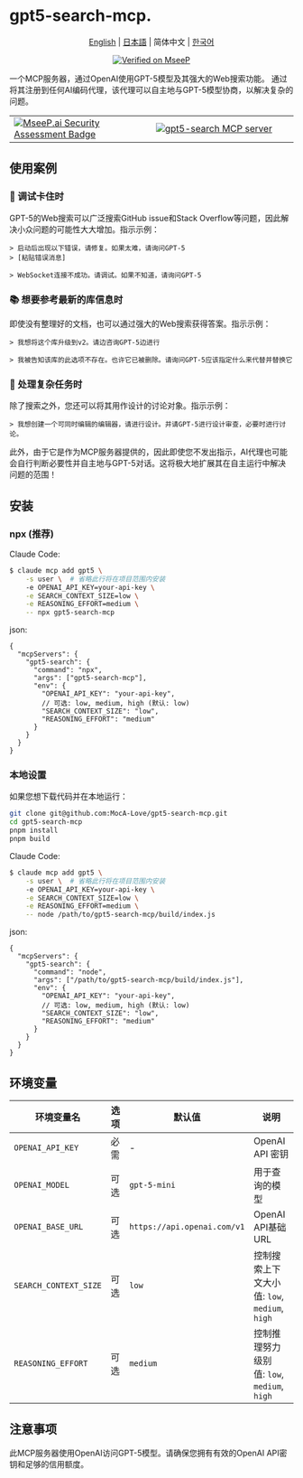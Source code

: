 # gpt5-search-mcp.

<div align="center">
  <p><a href="./README.md">English</a> | <a href="./README.ja.md">日本語</a> | 简体中文 | <a href="./README.ko.md">한국어</a></p>

[![Verified on MseeP](https://mseep.ai/badge.svg)](https://mseep.ai/app/810f04ea-e685-4840-ae20-6a70deb7407a)

</div>


一个MCP服务器，通过OpenAI使用GPT-5模型及其强大的Web搜索功能。
通过将其注册到任何AI编码代理，该代理可以自主地与GPT-5模型协商，以解决复杂的问题。

<table>
	<tr>
		<td width="50%">
			<a href="https://mseep.ai/app/MocA-Love-gpt5-search-mcp.">
<img src="https://mseep.net/pr/MocA-Love-gpt5-search-mcp.-badge.png" alt="MseeP.ai Security Assessment Badge" />
</a>
		</td>
		<td width="50%">
			<a href="https://glama.ai/mcp/servers/@MocA-Love/gpt5-search-mcp.">
  <img src="https://glama.ai/mcp/servers/@MocA-Love/gpt5-search-mcp./badge" alt="gpt5-search MCP server" />
</a>
		</td>
	</tr>
</table>

## 使用案例

### 🐛 调试卡住时

GPT-5的Web搜索可以广泛搜索GitHub issue和Stack Overflow等问题，因此解决小众问题的可能性大大增加。指示示例：

```
> 启动后出现以下错误，请修复。如果太难，请询问GPT-5
> [粘贴错误消息]
```
```
> WebSocket连接不成功。请调试。如果不知道，请询问GPT-5
```

### 📚 想要参考最新的库信息时

即使没有整理好的文档，也可以通过强大的Web搜索获得答案。指示示例：

```
> 我想将这个库升级到v2。请边咨询GPT-5边进行
```

```
> 我被告知该库的此选项不存在。也许它已被删除。请询问GPT-5应该指定什么来代替并替换它
```

### 🧩 处理复杂任务时

除了搜索之外，您还可以将其用作设计的讨论对象。指示示例：

```
> 我想创建一个可同时编辑的编辑器，请进行设计。并请GPT-5进行设计审查，必要时进行讨论。
```

此外，由于它是作为MCP服务器提供的，因此即使您不发出指示，AI代理也可能会自行判断必要性并自主地与GPT-5对话。这将极大地扩展其在自主运行中解决问题的范围！

## 安装

### npx (推荐)

Claude Code:

```sh
$ claude mcp add gpt5 \
	-s user \  # 省略此行将在项目范围内安装
	-e OPENAI_API_KEY=your-api-key \
	-e SEARCH_CONTEXT_SIZE=low \
	-e REASONING_EFFORT=medium \
	-- npx gpt5-search-mcp
```

json:

```jsonc
{
  "mcpServers": {
    "gpt5-search": {
      "command": "npx",
      "args": ["gpt5-search-mcp"],
      "env": {
        "OPENAI_API_KEY": "your-api-key",
        // 可选: low, medium, high (默认: low)
        "SEARCH_CONTEXT_SIZE": "low",
        "REASONING_EFFORT": "medium"
      }
    }
  }
}
```

### 本地设置

如果您想下载代码并在本地运行：

```bash
git clone git@github.com:MocA-Love/gpt5-search-mcp.git
cd gpt5-search-mcp
pnpm install
pnpm build
```

Claude Code:

```sh
$ claude mcp add gpt5 \
	-s user \  # 省略此行将在项目范围内安装
	-e OPENAI_API_KEY=your-api-key \
	-e SEARCH_CONTEXT_SIZE=low \
	-e REASONING_EFFORT=medium \
	-- node /path/to/gpt5-search-mcp/build/index.js
```

json:

```jsonc
{
  "mcpServers": {
    "gpt5-search": {
      "command": "node",
      "args": ["/path/to/gpt5-search-mcp/build/index.js"],
      "env": {
        "OPENAI_API_KEY": "your-api-key",
        // 可选: low, medium, high (默认: low)
        "SEARCH_CONTEXT_SIZE": "low",
        "REASONING_EFFORT": "medium"
      }
    }
  }
}
```

## 环境变量

| 环境变量名 | 选项 | 默认值 | 说明 |
| --- | --- | --- | --- |
| `OPENAI_API_KEY` | 必需 | - | OpenAI API 密钥 |
| `OPENAI_MODEL` | 可选 | `gpt-5-mini` | 用于查询的模型 |
| `OPENAI_BASE_URL` | 可选 | `https://api.openai.com/v1` | OpenAI API基础URL |
| `SEARCH_CONTEXT_SIZE` | 可选 | `low` | 控制搜索上下文大小<br>值: `low`, `medium`, `high` |
| `REASONING_EFFORT` | 可选 | `medium` | 控制推理努力级别<br>值: `low`, `medium`, `high` |

## 注意事项

此MCP服务器使用OpenAI访问GPT-5模型。请确保您拥有有效的OpenAI API密钥和足够的信用额度。